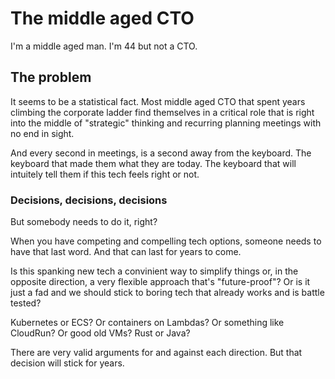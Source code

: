 # The middle aged CTO

I'm a middle aged man. I'm 44 but not a CTO.


## The problem

It seems to be a statistical fact. Most middle aged CTO that spent years
climbing the corporate ladder find themselves in a critical role that
is right into the middle of "strategic" thinking and recurring planning
meetings with no end in sight.

And every second in meetings, is a second away from the keyboard. The
keyboard that made them what they are today. The keyboard that will
intuitely tell them if this tech feels right or not.


### Decisions, decisions, decisions

But somebody needs to do it, right?

When you have competing and compelling tech options, someone needs to
have that last word. And that can last for years to come.

Is this spanking new tech a convinient way to simplify things or, in
the opposite direction, a very flexible approach that's "future-proof"?
Or is it just a fad and we should stick to boring tech that already
works and is battle tested?

Kubernetes or ECS? Or containers on Lambdas? Or something like CloudRun?
Or good old VMs? Rust or Java?

There are very valid arguments for and against each direction. But that
decision will stick for years.
